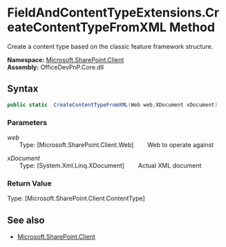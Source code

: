 # FieldAndContentTypeExtensions.CreateContentTypeFromXML Method  
Create a content type based on the classic feature framework structure.  

**Namespace:** [Microsoft.SharePoint.Client](Microsoft.SharePoint.Client.md)  
**Assembly:** OfficeDevPnP.Core.dll  
## Syntax
```C#
public static  CreateContentTypeFromXML(Web web,XDocument xDocument)
```
### Parameters
*web*  
&emsp;&emsp;Type: [Microsoft.SharePoint.Client.Web] 
&emsp;&emsp;Web to operate against  
  
*xDocument*  
&emsp;&emsp;Type: [System.Xml.Linq.XDocument] 
&emsp;&emsp;Actual XML document  
  
### Return Value
Type: [Microsoft.SharePoint.Client.ContentType]  

## See also
- [Microsoft.SharePoint.Client](Microsoft.SharePoint.Client.md)
